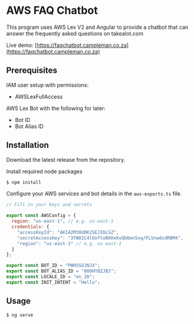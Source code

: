# AWS FAQ Chatbot

This program uses AWS Lex V2 and Angular to provide a chatbot that can answer the frequently asked questions on takealot.com

Live demo: [https://faqchatbot.campleman.co.za](https://faqchatbot.campleman.co.za)

## Prerequisites

IAM user setup with permissions:
- AWSLexFullAccess

AWS Lex Bot with the following for later:
- Bot ID
- Bot Alias ID

## Installation

Download the latest release from the repository.

Install required node packages

```bash
$ npm install
```

Configure your AWS services and bot details in the `aws-exports.ts` file.

```javascript
// Fill in your keys and secrets

export const AWSConfig = {
  region: "us-east-1", // e.g. us-east-1
  credentials: {
    "accessKeyId": "AKIA2M3OUDK2SEJI6LSZ",
    "secretAccessKey": "3YNO1C4lOoftoNXHxKvQb6mn5xq/FLSnwdsdRBM4",
    "region": "us-east-1" // e.g. us-east-1
  }
};

export const BOT_ID = "PWHSSUJNJX";
export const BOT_ALIAS_ID = "80OHYBZJBJ";
export const LOCALE_ID = "en_ZA";
export const INIT_INTENT = "Hello";
```

## Usage

```bash
$ ng serve
```
